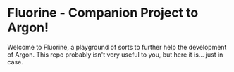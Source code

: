 Fluorine - Companion Project to Argon!
======================================

Welcome to Fluorine, a playground of sorts to further help the development of Argon.
This repo probably isn't very useful to you, but here it is... just in case.